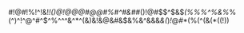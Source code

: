 #!@#$%^&*()!!!@!#!$!%!^!&!*!()@!@@@#@$@%@^@&@*@(#)#!#@###$#%#^#&#*#($)$!$@$#$$$%$^$&$*$(%)%!%@%#%$%%%^%&%*%(^)^!^@^#^$^%^^^&^*^(&)&!&@&#&$&%&^&&&*&(*)*!*@*#*$*%*^*&***(()(!(@(#($(%(^(&(*((!))
